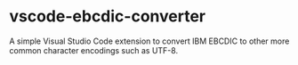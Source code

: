 # vscode-ebcdic-converter
A simple Visual Studio Code extension to convert IBM EBCDIC to other more common character encodings such as UTF-8.
